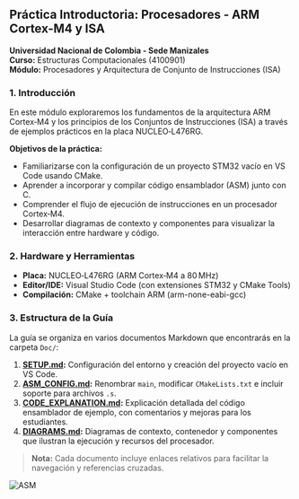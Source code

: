 ## Práctica Introductoria: Procesadores - ARM Cortex-M4 y ISA

**Universidad Nacional de Colombia - Sede Manizales**  
**Curso:** Estructuras Computacionales (4100901)  
**Módulo:** Procesadores y Arquitectura de Conjunto de Instrucciones (ISA)

### 1. Introducción

En este módulo exploraremos los fundamentos de la arquitectura ARM Cortex‑M4 y los principios de los Conjuntos de Instrucciones (ISA) a través de ejemplos prácticos en la placa NUCLEO‑L476RG.

**Objetivos de la práctica:**
- Familiarizarse con la configuración de un proyecto STM32 vacío en VS Code usando CMake.  
- Aprender a incorporar y compilar código ensamblador (ASM) junto con C.  
- Comprender el flujo de ejecución de instrucciones en un procesador Cortex‑M4.  
- Desarrollar diagramas de contexto y componentes para visualizar la interacción entre hardware y código.

### 2. Hardware y Herramientas

- **Placa:** NUCLEO‑L476RG (ARM Cortex‑M4 a 80 MHz)  
- **Editor/IDE:** Visual Studio Code (con extensiones STM32 y CMake Tools)  
- **Compilación:** CMake + toolchain ARM (arm-none-eabi-gcc)  

### 3. Estructura de la Guía

La guía se organiza en varios documentos Markdown que encontrarás en la carpeta `Doc/`:

1. **[SETUP.md](Doc/SETUP.md):** Configuración del entorno y creación del proyecto vacío en VS Code.  
2. **[ASM_CONFIG.md](Doc/ASM_CONFIG.md):** Renombrar `main`, modificar `CMakeLists.txt` e incluir soporte para archivos `.s`.  
3. **[CODE_EXPLANATION.md](Doc/CODE_EXPLANATION.md):** Explicación detallada del código ensamblador de ejemplo, con comentarios y mejoras para los estudiantes.  
4. **[DIAGRAMS.md](Doc/DIAGRAMS.md):** Diagramas de contexto, contenedor y componentes que ilustran la ejecución y recursos del procesador.

> **Nota:** Cada documento incluye enlaces relativos para facilitar la navegación y referencias cruzadas.

![ASM](https://github.com/user-attachments/assets/cd4f5ce2-9beb-4d5d-bc49-9722f4ec6afa)
